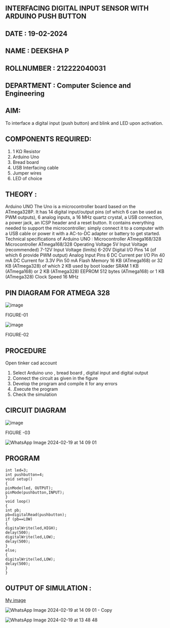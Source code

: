 ## INTERFACING DIGITAL INPUT SENSOR WITH ARDUINO PUSH BUTTON
## DATE : 19-02-2024
## NAME : DEEKSHA P																			             
## ROLLNUMBER : 212222040031
## DEPARTMENT : Computer Science and Engineering


## AIM:
To interface a digital input (push button) and blink and LED upon activation.
## COMPONENTS REQUIRED:
1.	1 KΩ Resistor 
2.	Arduino Uno 
3.	Bread board 
4.	USB Interfacing cable 
5.	Jumper wires 
6.	LED of choice 
## THEORY :
Arduino UNO
 	  The Uno is a microcontroller board based on the ATmega328P. It has 14 digital input/output pins (of which 6 can be used as PWM outputs), 6 analog inputs, a 16 MHz quartz crystal, a USB connection, a power jack, an ICSP header and a reset button. It contains everything needed to support the microcontroller; simply connect it to a computer with a USB cable or power it with a AC-to-DC adapter or battery to get started.
	Technical specifications of Arduino UNO :
Microcontroller	ATmega168/328
Microcontroller	ATmega168/328
Operating Voltage	5V
Input Voltage (recommended)	7-12V
Input Voltage (limits)	6-20V
Digital I/O Pins	14 (of which 6 provide PWM output)
Analog Input Pins	6
DC Current per I/O Pin	40 mA
DC Current for 3.3V Pin	50 mA
Flash Memory	16 KB (ATmega168) or 32 KB (ATmega328) of which 2 KB used by boot loader
SRAM	1 KB (ATmega168) or 2 KB (ATmega328)
EEPROM	512 bytes (ATmega168) or 1 KB (ATmega328)
Clock Speed	16 MHz
## PIN DIAGRAM FOR ATMEGA 328
 
![image](https://user-images.githubusercontent.com/36288975/163530394-115baee4-7ed1-49fe-9cce-d7b625e11e85.png)

FIGURE-01




![image](https://user-images.githubusercontent.com/36288975/163530431-4d390e98-0942-42d8-95b8-f57d348e6ad8.png)

FIGURE-02
## PROCEDURE 
 Open tinker cad account 
1.	Select Arduino uno , bread board , digital input and digital output 
2.	Connect the circuit as given in the figure 
3.	Develop the program and compile it for any errors 
4.	 .Execute the program 
5.	Check the simulation 



## CIRCUIT DIAGRAM 


![image](https://user-images.githubusercontent.com/36288975/163530437-87a0afbd-b3c9-44ad-b907-5de63486fb9d.png)



FIGURE -03

![WhatsApp Image 2024-02-19 at 14 09 01](https://github.com/Deeksha78/-INTERFACING-DIGITAL-INPUT-SENSOR-WITH-ARDUINO-PUSH-BUTTON-/assets/128116204/62240a76-b2e7-4ec5-935f-c552222d15f9)



## PROGRAM 
 
```
int led=3;
int pushbutton=4;
void setup()
{
pinMode(led, OUTPUT);
pinMode(pushbutton,INPUT);
}
void loop()
{
int pb;
pb=digitalRead(pushbutton);
if (pb==LOW)
{
digitalWrite(led,HIGH);
delay(500);
digitalWrite(led,LOW);
delay(500);
}
else;
{
digitalWrite(led,LOW);
delay(500);
}
}
```








 
 
 



## OUTPUT OF SIMULATION :

[My image](username.github.com/repository/img/image.jpg)


![WhatsApp Image 2024-02-19 at 14 09 01 - Copy](https://github.com/Deeksha78/-INTERFACING-DIGITAL-INPUT-SENSOR-WITH-ARDUINO-PUSH-BUTTON-/assets/128116204/dd24962b-d4ba-4158-a215-9a843c28b3a2)



![WhatsApp Image 2024-02-19 at 13 48 48](https://github.com/Deeksha78/-INTERFACING-DIGITAL-INPUT-SENSOR-WITH-ARDUINO-PUSH-BUTTON-/assets/128116204/ed8a0a8e-2cfb-410f-b100-d3239c44a570)
